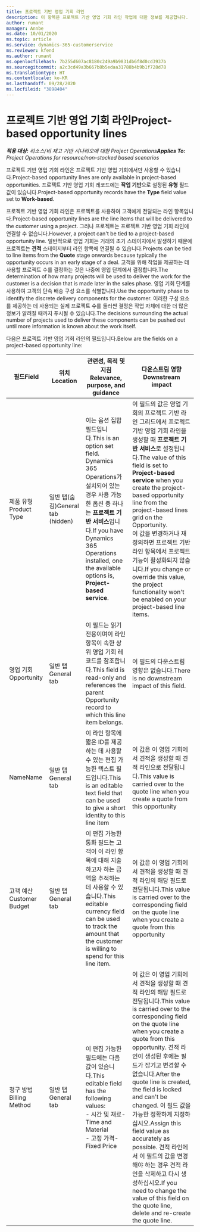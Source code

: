 ```yaml
---
title: 프로젝트 기반 영업 기회 라인
description: 이 항목은 프로젝트 기반 영업 기회 라인 작업에 대한 정보를 제공합니다.
author: rumant
manager: Annbe
ms.date: 10/01/2020
ms.topic: article
ms.service: dynamics-365-customerservice
ms.reviewer: kfend
ms.author: rumant
ms.openlocfilehash: 7b255d607ac8180c249a9b9831db6f8d0cd3937b
ms.sourcegitcommit: a2c3cd49a3b667b8b5edaa31788b4b9b1f728d78
ms.translationtype: HT
ms.contentlocale: ko-KR
ms.lasthandoff: 09/28/2020
ms.locfileid: "3898404"
---
```

# <a name="project-based-opportunity-lines"></a><span data-ttu-id="966a4-103">프로젝트 기반 영업 기회 라인</span><span class="sxs-lookup"><span data-stu-id="966a4-103">Project-based opportunity lines</span></span>

<span data-ttu-id="966a4-104">_**적용 대상:** 리소스/비 재고 기반 시나리오에 대한 Project Operations_</span><span class="sxs-lookup"><span data-stu-id="966a4-104">_**Applies To:** Project Operations for resource/non-stocked based scenarios_</span></span>


<span data-ttu-id="966a4-105">프로젝트 기반 영업 기회 라인은 프로젝트 기반 영업 기회에서만 사용할 수 있습니다.</span><span class="sxs-lookup"><span data-stu-id="966a4-105">Project-based opportunity lines are only available in project-based opportunities.</span></span> <span data-ttu-id="966a4-106">프로젝트 기반 영업 기회 레코드에는 **작업 기반**으로 설정된 **유형** 필드 값이 있습니다.</span><span class="sxs-lookup"><span data-stu-id="966a4-106">Project-based opportunity records have the **Type** field value set to **Work-based**.</span></span>

<span data-ttu-id="966a4-107">프로젝트 기반 영업 기회 라인은 프로젝트를 사용하여 고객에게 전달되는 라인 항목입니다.</span><span class="sxs-lookup"><span data-stu-id="966a4-107">Project-based opportunity lines are the line items that will be delivered to the customer using a project.</span></span> <span data-ttu-id="966a4-108">그러나 프로젝트는 프로젝트 기반 영업 기회 라인에 연결할 수 없습니다.</span><span class="sxs-lookup"><span data-stu-id="966a4-108">However, a project can't be tied to a project-based opportunity line.</span></span> <span data-ttu-id="966a4-109">일반적으로 영업 기회는 거래의 초기 스테이지에서 발생하기 때문에 프로젝트는 **견적** 스테이지부터 라인 항목에 연결될 수 있습니다.</span><span class="sxs-lookup"><span data-stu-id="966a4-109">Projects can be tied to line items from the **Quote** stage onwards because typically the opportunity occurs in an early stage of a deal.</span></span> <span data-ttu-id="966a4-110">고객을 위해 작업을 제공하는 데 사용할 프로젝트 수를 결정하는 것은 나중에 영업 단계에서 결정합니다.</span><span class="sxs-lookup"><span data-stu-id="966a4-110">The determination of how many projects will be used to deliver the work for the customer is a decision that is made later in the sales phase.</span></span> <span data-ttu-id="966a4-111">영업 기회 단계를 사용하여 고객의 단속 배송 구성 요소를 식별합니다.</span><span class="sxs-lookup"><span data-stu-id="966a4-111">Use the opportunity phase to identify the discrete delivery components for the customer.</span></span> <span data-ttu-id="966a4-112">이러한 구성 요소를 제공하는 데 사용되는 실제 프로젝트 수를 둘러싼 결정은 작업 자체에 대한 더 많은 정보가 알려질 때까지 푸시될 수 있습니다.</span><span class="sxs-lookup"><span data-stu-id="966a4-112">The decisions surrounding the actual number of projects used to deliver these components can be pushed out until more information is known about the work itself.</span></span>

<span data-ttu-id="966a4-113">다음은 프로젝트 기반 영업 기회 라인의 필드입니다.</span><span class="sxs-lookup"><span data-stu-id="966a4-113">Below are the fields on a project-based opportunity line:</span></span>

| <span data-ttu-id="966a4-114">**필드**</span><span class="sxs-lookup"><span data-stu-id="966a4-114">**Field**</span></span> | <span data-ttu-id="966a4-115">**위치**</span><span class="sxs-lookup"><span data-stu-id="966a4-115">**Location**</span></span> | <span data-ttu-id="966a4-116">**관련성, 목적 및 지침**</span><span class="sxs-lookup"><span data-stu-id="966a4-116">**Relevance, purpose, and guidance**</span></span> | <span data-ttu-id="966a4-117">**다운스트림 영향**</span><span class="sxs-lookup"><span data-stu-id="966a4-117">**Downstream impact**</span></span> |
| --- | --- | --- | --- |
| <span data-ttu-id="966a4-118">제품 유형</span><span class="sxs-lookup"><span data-stu-id="966a4-118">Product Type</span></span> | <span data-ttu-id="966a4-119">일반 탭(숨김)</span><span class="sxs-lookup"><span data-stu-id="966a4-119">General tab (hidden)</span></span> | <span data-ttu-id="966a4-120">이는 옵션 집합 필드입니다.</span><span class="sxs-lookup"><span data-stu-id="966a4-120">This is an option set field.</span></span> <span data-ttu-id="966a4-121">Dynamics 365 Operations가 설치되어 있는 경우 사용 가능한 옵션 중 하나는 **프로젝트 기반 서비스**입니다.</span><span class="sxs-lookup"><span data-stu-id="966a4-121">If you have Dynamics 365 Operations installed, one the available options is, **Project-based service**.</span></span>  | <span data-ttu-id="966a4-122">이 필드의 값은 영업 기회의 프로젝트 기반 라인 그리드에서 프로젝트 기반 영업 기회 라인을 생성할 때 **프로젝트 기반 서비스**로 설정됩니다.</span><span class="sxs-lookup"><span data-stu-id="966a4-122">The value of this field is set to **Project-based service** when you create the project-based opportunity line from the project-based lines grid on the Opportunity.</span></span> <br> <span data-ttu-id="966a4-123">이 값을 변경하거나 재정의하면 프로젝트 기반 라인 항목에서 프로젝트 기능이 활성화되지 않습니다.</span><span class="sxs-lookup"><span data-stu-id="966a4-123">If you change or override this value, the project functionality won't be enabled on your project-based line items.</span></span> |
| <span data-ttu-id="966a4-124">영업 기회</span><span class="sxs-lookup"><span data-stu-id="966a4-124">Opportunity</span></span> | <span data-ttu-id="966a4-125">일반 탭</span><span class="sxs-lookup"><span data-stu-id="966a4-125">General tab</span></span> | <span data-ttu-id="966a4-126">이 필드는 읽기 전용이며이 라인 항목이 속한 상위 영업 기회 레코드를 참조합니다.</span><span class="sxs-lookup"><span data-stu-id="966a4-126">This field is read-only and references the parent Opportunity record to which this line item belongs.</span></span> | <span data-ttu-id="966a4-127">이 필드의 다운스트림 영향은 없습니다.</span><span class="sxs-lookup"><span data-stu-id="966a4-127">There is no downstream impact of this field.</span></span> |
| <span data-ttu-id="966a4-128">Name</span><span class="sxs-lookup"><span data-stu-id="966a4-128">Name</span></span> | <span data-ttu-id="966a4-129">일반 탭</span><span class="sxs-lookup"><span data-stu-id="966a4-129">General tab</span></span> | <span data-ttu-id="966a4-130">이 라인 항목에 짧은 ID를 제공하는 데 사용할 수 있는 편집 가능한 텍스트 필드입니다.</span><span class="sxs-lookup"><span data-stu-id="966a4-130">This is an editable text field that can be used to give a short identity to this line item</span></span> | <span data-ttu-id="966a4-131">이 값은 이 영업 기회에서 견적을 생성할 때 견적 라인으로 전달됩니다.</span><span class="sxs-lookup"><span data-stu-id="966a4-131">This value is carried over to the quote line when you create a quote from this opportunity</span></span> |
| <span data-ttu-id="966a4-132">고객 예산</span><span class="sxs-lookup"><span data-stu-id="966a4-132">Customer Budget</span></span> | <span data-ttu-id="966a4-133">일반 탭</span><span class="sxs-lookup"><span data-stu-id="966a4-133">General tab</span></span> | <span data-ttu-id="966a4-134">이 편집 가능한 통화 필드는 고객이 이 라인 항목에 대해 지출하고자 하는 금액을 추적하는 데 사용할 수 있습니다.</span><span class="sxs-lookup"><span data-stu-id="966a4-134">This editable currency field can be used to track the amount that the customer is willing to spend for this line item.</span></span> | <span data-ttu-id="966a4-135">이 값은 이 영업 기회에서 견적을 생성할 때 견적 라인의 해당 필드로 전달됩니다.</span><span class="sxs-lookup"><span data-stu-id="966a4-135">This value is carried over to the corresponding field on the quote line when you create a quote from this opportunity</span></span> |
| <span data-ttu-id="966a4-136">청구 방법</span><span class="sxs-lookup"><span data-stu-id="966a4-136">Billing Method</span></span> | <span data-ttu-id="966a4-137">일반 탭</span><span class="sxs-lookup"><span data-stu-id="966a4-137">General tab</span></span> | <span data-ttu-id="966a4-138">이 편집 가능한 필드에는 다음 값이 있습니다.</span><span class="sxs-lookup"><span data-stu-id="966a4-138">This editable field has the following values:</span></span></br><span data-ttu-id="966a4-139">- 시간 및 재료</span><span class="sxs-lookup"><span data-stu-id="966a4-139">- Time and Material</span></span></br><span data-ttu-id="966a4-140">- 고정 가격</span><span class="sxs-lookup"><span data-stu-id="966a4-140">- Fixed Price</span></span> | <span data-ttu-id="966a4-141">이 값은 이 영업 기회에서 견적을 생성할 때 견적 라인의 해당 필드로 전달됩니다.</span><span class="sxs-lookup"><span data-stu-id="966a4-141">This value is carried over to the corresponding field on the quote line when you create a quote from this opportunity.</span></span> <span data-ttu-id="966a4-142">견적 라인이 생성된 후에는 필드가 잠기고 변경할 수 없습니다.</span><span class="sxs-lookup"><span data-stu-id="966a4-142">After the quote line is created, the field is locked and can't be changed.</span></span> <span data-ttu-id="966a4-143">이 필드 값을 가능한 정확하게 지정하십시오.</span><span class="sxs-lookup"><span data-stu-id="966a4-143">Assign this field value as accurately as possible.</span></span> <span data-ttu-id="966a4-144">견적 라인에서 이 필드의 값을 변경해야 하는 경우 견적 라인을 삭제하고 다시 생성하십시오.</span><span class="sxs-lookup"><span data-stu-id="966a4-144">If you need to change the value of this field on the quote line, delete and re-create the quote line.</span></span> |
